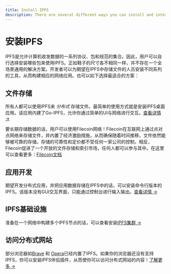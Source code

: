 ```yaml
---
title: Install IPFS
description: There are several different ways you can install and interact with IPFS. Find out which one best suits your needs here.
---
```


# 安装IPFS

IPFS是允许计算机收发数据的一系列协议、包和规范的集合。因此，用户可以自行选择安装哪些包来使用IPFS。正如鞋子的尺寸各不相同一样，并不存在一个全场景通用的解决方案。开发者可以为期望在IPFS中存储文件的人员安装不同系列的工具，从而构建相应的网络应用。也可以如下选择最适合的方案：

## 文件存储

所有人都可以使用IPFS来 _分布式_ 存储文件。最简单的使用方式就是安装IPFS桌面应用。该应用内建了Go-IPFS，允许你通过简单的UI与网络进行交互。[查看详情 →](./ipfs-desktop.md)

要长期存储数据的话，用户可以使用Filecoin网络！Filecoin在互联网上通过点对点网络来存储文件，并内置了经济激励措施，从而确保随着时间推移，文件依然能够被可靠的存储。存储的可靠性和定价都不受任何一家公司的控制，相反，Filecoin促进了一个开放的文件存储和索引市场，任何人都可以参与其中。在这里可以查看更多：[Filecoin文档](https://docs.filecoin.io/)

## 应用开发

期望开发分布式应用，并把应用数据存储在IPFS中的话，可以安装命令行版本的IPFS。该版本没有GUI交互界面，只能通过控制台进行输入输出。[查看详情 →](./command-line.md)

## IPFS基础设施

准备在一个网络中构建多个IPFS节点的话，可以查看安装[IPFS集群 →](./server-infrastructure.md)

## 访问分布式网站

部分浏览器如[Brave](https://brave.com/) 和 [Opera](https://www.opera.com/)已经内置了IPFS。如果你的浏览器还没有支持IPFS，你可以安装IPFS伴侣插件，从而使你可以访问分布式网站的内容！[了解更多 →](./ipfs-companion.md)

